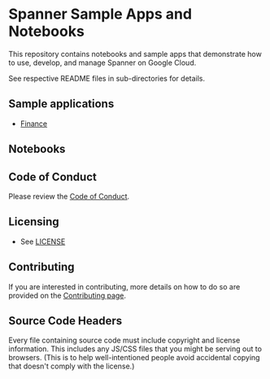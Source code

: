 # Spanner Sample Apps and Notebooks

This repository contains notebooks and sample apps that demonstrate how to use,
develop, and manage Spanner on Google Cloud. 

See respective README files in sub-directories for details.

## Sample applications
- [Finance](finance/README.md)

## Notebooks 

## Code of Conduct
Please review the [Code of Conduct](docs/code-of-conduct.md).

## Licensing

* See [LICENSE](LICENSE)

## Contributing

If you are interested in contributing, more details on how to do so are provided 
on the [Contributing page](docs/contributing.md).

## Source Code Headers

Every file containing source code must include copyright and license
information. This includes any JS/CSS files that you might be serving out to
browsers. (This is to help well-intentioned people avoid accidental copying that
doesn't comply with the license.)
